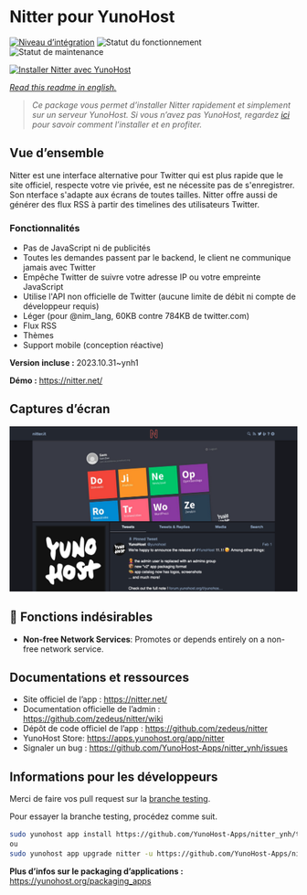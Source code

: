 <!--
N.B.: This README was automatically generated by https://github.com/YunoHost/apps/tree/master/tools/readme_generator
It shall NOT be edited by hand.
-->

# Nitter pour YunoHost

[![Niveau d’intégration](https://dash.yunohost.org/integration/nitter.svg)](https://dash.yunohost.org/appci/app/nitter) ![Statut du fonctionnement](https://ci-apps.yunohost.org/ci/badges/nitter.status.svg) ![Statut de maintenance](https://ci-apps.yunohost.org/ci/badges/nitter.maintain.svg)

[![Installer Nitter avec YunoHost](https://install-app.yunohost.org/install-with-yunohost.svg)](https://install-app.yunohost.org/?app=nitter)

*[Read this readme in english.](./README.md)*

> *Ce package vous permet d’installer Nitter rapidement et simplement sur un serveur YunoHost.
Si vous n’avez pas YunoHost, regardez [ici](https://yunohost.org/#/install) pour savoir comment l’installer et en profiter.*

## Vue d’ensemble

Nitter est une interface alternative pour Twitter qui est plus rapide que le site officiel, respecte votre vie privée, est ne nécessite pas de s'enregistrer. Son nterface s'adapte aux écrans de toutes tailles. Nitter offre aussi de générer des flux RSS à partir des timelines des utilisateurs Twitter.

### Fonctionnalités

- Pas de JavaScript ni de publicités
- Toutes les demandes passent par le backend, le client ne communique jamais avec Twitter
- Empêche Twitter de suivre votre adresse IP ou votre empreinte JavaScript
- Utilise l'API non officielle de Twitter (aucune limite de débit ni compte de développeur requis)
- Léger (pour @nim_lang, 60KB contre 784KB de twitter.com)
- Flux RSS
- Thèmes
- Support mobile (conception réactive)


**Version incluse :** 2023.10.31~ynh1

**Démo :** https://nitter.net/

## Captures d’écran

![Capture d’écran de Nitter](./doc/screenshots/screenshot.png)

## :red_circle: Fonctions indésirables

- **Non-free Network Services**: Promotes or depends entirely on a non-free network service.

## Documentations et ressources

* Site officiel de l’app : <https://nitter.net/>
* Documentation officielle de l’admin : <https://github.com/zedeus/nitter/wiki>
* Dépôt de code officiel de l’app : <https://github.com/zedeus/nitter>
* YunoHost Store: <https://apps.yunohost.org/app/nitter>
* Signaler un bug : <https://github.com/YunoHost-Apps/nitter_ynh/issues>

## Informations pour les développeurs

Merci de faire vos pull request sur la [branche testing](https://github.com/YunoHost-Apps/nitter_ynh/tree/testing).

Pour essayer la branche testing, procédez comme suit.

``` bash
sudo yunohost app install https://github.com/YunoHost-Apps/nitter_ynh/tree/testing --debug
ou
sudo yunohost app upgrade nitter -u https://github.com/YunoHost-Apps/nitter_ynh/tree/testing --debug
```

**Plus d’infos sur le packaging d’applications :** <https://yunohost.org/packaging_apps>